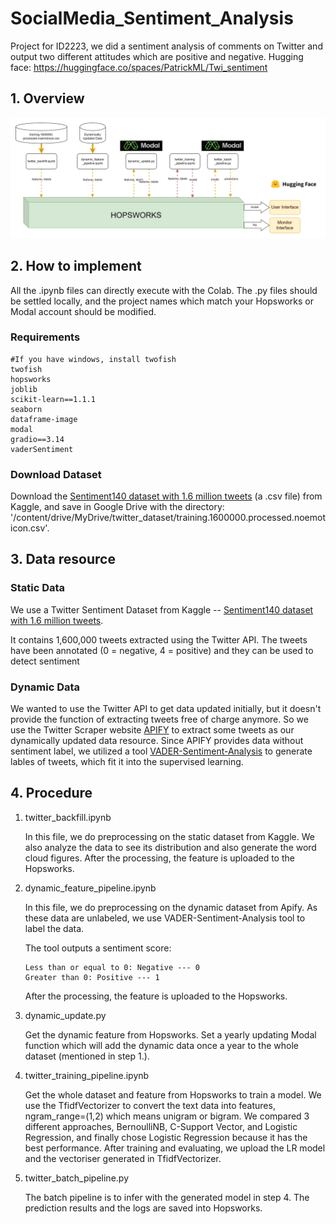 # SocialMedia_Sentiment_Analysis


Project for ID2223, we did a sentiment analysis of comments on Twitter and output two different attitudes which are positive and negative.
Hugging face: https://huggingface.co/spaces/PatrickML/Twi_sentiment

## 1. Overview
![Whole Pipeline](https://github.com/ZhihanX/SocialMedia_Sentiment_Analysis/blob/main/pipeline.png)
## 2. How to implement
All the .ipynb files can directly execute with the Colab. The .py files should be settled locally, and the project names which match your Hopsworks or Modal account should be modified.
### Requirements
```
#If you have windows, install twofish
twofish
hopsworks
joblib
scikit-learn==1.1.1
seaborn
dataframe-image
modal
gradio==3.14
vaderSentiment
```
### Download Dataset
Download the [Sentiment140 dataset with 1.6 million tweets](https://www.kaggle.com/datasets/kazanova/sentiment140) (a .csv file) from Kaggle, and save in Google Drive with the directory: '/content/drive/MyDrive/twitter_dataset/training.1600000.processed.noemoticon.csv'.
## 3. Data resource
### Static Data
We use a Twitter Sentiment Dataset from Kaggle -- [Sentiment140 dataset with 1.6 million tweets](https://www.kaggle.com/datasets/kazanova/sentiment140).

It contains 1,600,000 tweets extracted using the Twitter API. The tweets have been annotated (0 = negative, 4 = positive) and they can be used to detect sentiment 

### Dynamic Data
We wanted to use the Twitter API to get data updated initially, but it doesn't provide the function of extracting tweets free of charge anymore. So we use the Twitter Scraper website [APIFY](https://console.apify.com/) to extract some tweets as our dynamically updated data resource. Since APIFY provides data without sentiment label, we utilized a tool [VADER-Sentiment-Analysis](https://github.com/cjhutto/vaderSentiment) to generate lables of tweets, which fit it into the supervised learning.

## 4. Procedure
1. twitter_backfill.ipynb
   
   In this file, we do preprocessing on the static dataset from Kaggle. We also analyze the data to see its distribution and also generate the word cloud figures. After the processing, the feature is uploaded to the Hopsworks.
   
2. dynamic_feature_pipeline.ipynb

   In this file, we do preprocessing on the dynamic dataset from Apify. As these data are unlabeled, we use VADER-Sentiment-Analysis tool to label the data.

   The tool outputs a sentiment score:
   ```
   Less than or equal to 0: Negative --- 0
   Greater than 0: Positive --- 1
   ```
    After the processing, the feature is uploaded to the Hopsworks.
   
3. dynamic_update.py

   Get the dynamic feature from Hopsworks. Set a yearly updating Modal function which will add the dynamic data once a year to the whole dataset (mentioned in step 1.).
4. twitter_training_pipeline.ipynb

   Get the whole dataset and feature from Hopsworks to train a model. We use the TfidfVectorizer to convert the text data into features, ngram_range=(1,2) which means unigram or bigram. We compared 3 different approaches, BernoulliNB, C-Support Vector, and Logistic Regression, and finally chose Logistic Regression because it has the best performance. After training and evaluating, we upload the LR model and the vectoriser generated in TfidfVectorizer.

5. twitter_batch_pipeline.py

   The batch pipeline is to infer with the generated model in step 4. The prediction results and the logs are saved into Hopsworks.
